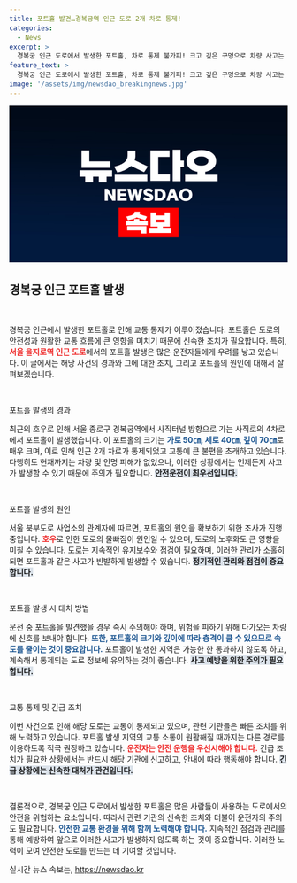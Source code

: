 ```yaml
---
title: 포트홀 발견…경복궁역 인근 도로 2개 차로 통제!
categories:
  - News
excerpt: >
  경복궁 인근 도로에서 발생한 포트홀, 차로 통제 불가피! 크고 깊은 구멍으로 차량 사고는 없는 상황. 즉각적인 조치가 진행 중이다. 교통 체증을 피하려면 빨리 확인하세요!
feature_text: >
  경복궁 인근 도로에서 발생한 포트홀, 차로 통제 불가피! 크고 깊은 구멍으로 차량 사고는 없는 상황. 즉각적인 조치가 진행 중이다. 교통 체증을 피하려면 빨리 확인하세요!
image: '/assets/img/newsdao_breakingnews.jpg'
---
```


<p><img src="/assets/img/newsdao_breakingnews.jpg" alt="flaretime 속보" /></p>

<h2 data-ke-size="size26">경복궁 인근 포트홀 발생</h2>

<p data-ke-size="size16">&nbsp;</p>

<p>경복궁 인근에서 발생한 포트홀로 인해 교통 통제가 이루어졌습니다. 포트홀은 도로의 안전성과 원활한 교통 흐름에 큰 영향을 미치기 때문에 신속한 조치가 필요합니다. 특히, <b><span style="color: #ee2323;">서울 을지로역 인근 도로</span></b>에서의 포트홀 발생은 많은 운전자들에게 우려를 낳고 있습니다. 이 글에서는 해당 사건의 경과와 그에 대한 조치, 그리고 포트홀의 원인에 대해서 살펴보겠습니다.</p>

<p data-ke-size="size16">&nbsp;</p>

<p>포트홀 발생의 경과</p>

<p>최근의 호우로 인해 서울 종로구 경복궁역에서 사직터널 방향으로 가는 사직로의 4차로에서 포트홀이 발생했습니다. 이 포트홀의 크기는 <b><span style="color: #1a5490;">가로 50㎝, 세로 40㎝, 깊이 70㎝</span></b>로 매우 크며, 이로 인해 인근 2개 차로가 통제되었고 교통에 큰 불편을 초래하고 있습니다. 다행히도 현재까지는 차량 및 인명 피해가 없었으나, 이러한 상황에서는 언제든지 사고가 발생할 수 있기 때문에 주의가 필요합니다. <b><span style="background-color: #21538527;">안전운전이 최우선입니다.</span></b></p>

<p data-ke-size="size16">&nbsp;</p>

<p>포트홀 발생의 원인</p>

<p>서울 북부도로 사업소의 관계자에 따르면, 포트홀의 원인을 확보하기 위한 조사가 진행 중입니다. <b><span style="color: #ee2323;">호우</span></b>로 인한 도로의 물빠짐이 원인일 수 있으며, 도로의 노후화도 큰 영향을 미칠 수 있습니다. 도로는 지속적인 유지보수와 점검이 필요하며, 이러한 관리가 소홀히 되면 포트홀과 같은 사고가 빈발하게 발생할 수 있습니다. <b><span style="background-color: #21538527;">정기적인 관리와 점검이 중요합니다.</span></b></p>

<p data-ke-size="size16">&nbsp;</p>

<p>포트홀 발생 시 대처 방법</p>

<p>운전 중 포트홀을 발견했을 경우 즉시 주의해야 하며, 위험을 피하기 위해 다가오는 차량에 신호를 보내야 합니다. <b><span style="color: #1a5490;">또한, 포트홀의 크기와 깊이에 따라 충격이 클 수 있으므로 속도를 줄이는 것이 중요합니다.</span></b> 포트홀이 발생한 지역은 가능한 한 통과하지 않도록 하고, 계속해서 통제되는 도로 정보에 유의하는 것이 좋습니다. <b><span style="background-color: #21538527;">사고 예방을 위한 주의가 필요합니다.</span></b></p>

<p data-ke-size="size16">&nbsp;</p>

<p>교통 통제 및 긴급 조치</p>

<p>이번 사건으로 인해 해당 도로는 교통이 통제되고 있으며, 관련 기관들은 빠른 조치를 위해 노력하고 있습니다. 포트홀 발생 지역의 교통 소통이 원활해질 때까지는 다른 경로를 이용하도록 적극 권장하고 있습니다. <b><span style="color: #ee2323;">운전자는 안전 운행을 우선시해야 합니다.</span></b> 긴급 조치가 필요한 상황에서는 반드시 해당 기관에 신고하고, 안내에 따라 행동해야 합니다. <b><span style="background-color: #21538527;">긴급 상황에는 신속한 대처가 관건입니다.</span></b></p>

<p data-ke-size="size16">&nbsp;</p>

<p>결론적으로, 경복궁 인근 도로에서 발생한 포트홀은 많은 사람들이 사용하는 도로에서의 안전을 위협하는 요소입니다. 따라서 관련 기관의 신속한 조치와 더불어 운전자의 주의도 필요합니다. <b><span style="color: #1a5490;">안전한 교통 환경을 위해 함께 노력해야 합니다.</span></b> 지속적인 점검과 관리를 통해 예방하여 앞으로 이러한 사고가 발생하지 않도록 하는 것이 중요합니다. 이러한 노력이 모여 안전한 도로를 만드는 데 기여할 것입니다.</p>
실시간 뉴스 속보는, <a href="https://newsdao.kr" rel="dofollow">https://newsdao.kr</a>


